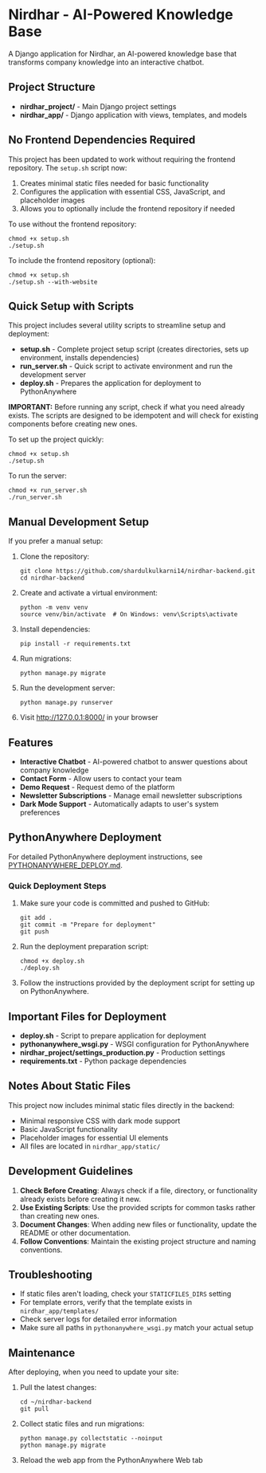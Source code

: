 # Nirdhar - AI-Powered Knowledge Base

A Django application for Nirdhar, an AI-powered knowledge base that transforms company knowledge into an interactive chatbot.

## Project Structure

- **nirdhar_project/** - Main Django project settings
- **nirdhar_app/** - Django application with views, templates, and models

## No Frontend Dependencies Required

This project has been updated to work without requiring the frontend repository. The `setup.sh` script now:

1. Creates minimal static files needed for basic functionality
2. Configures the application with essential CSS, JavaScript, and placeholder images
3. Allows you to optionally include the frontend repository if needed

To use without the frontend repository:
```
chmod +x setup.sh
./setup.sh
```

To include the frontend repository (optional):
```
chmod +x setup.sh
./setup.sh --with-website
```

## Quick Setup with Scripts

This project includes several utility scripts to streamline setup and deployment:

- **setup.sh** - Complete project setup script (creates directories, sets up environment, installs dependencies)
- **run_server.sh** - Quick script to activate environment and run the development server
- **deploy.sh** - Prepares the application for deployment to PythonAnywhere

**IMPORTANT:** Before running any script, check if what you need already exists. The scripts are designed to be idempotent and will check for existing components before creating new ones.

To set up the project quickly:
```
chmod +x setup.sh
./setup.sh
```

To run the server:
```
chmod +x run_server.sh
./run_server.sh
```

## Manual Development Setup

If you prefer a manual setup:

1. Clone the repository:
   ```
   git clone https://github.com/shardulkulkarni14/nirdhar-backend.git
   cd nirdhar-backend
   ```

2. Create and activate a virtual environment:
   ```
   python -m venv venv
   source venv/bin/activate  # On Windows: venv\Scripts\activate
   ```

3. Install dependencies:
   ```
   pip install -r requirements.txt
   ```

4. Run migrations:
   ```
   python manage.py migrate
   ```

5. Run the development server:
   ```
   python manage.py runserver
   ```

6. Visit http://127.0.0.1:8000/ in your browser

## Features

- **Interactive Chatbot** - AI-powered chatbot to answer questions about company knowledge
- **Contact Form** - Allow users to contact your team
- **Demo Request** - Request demo of the platform
- **Newsletter Subscriptions** - Manage email newsletter subscriptions
- **Dark Mode Support** - Automatically adapts to user's system preferences

## PythonAnywhere Deployment

For detailed PythonAnywhere deployment instructions, see [PYTHONANYWHERE_DEPLOY.md](PYTHONANYWHERE_DEPLOY.md).

### Quick Deployment Steps

1. Make sure your code is committed and pushed to GitHub:
   ```
   git add .
   git commit -m "Prepare for deployment"
   git push
   ```

2. Run the deployment preparation script:
   ```
   chmod +x deploy.sh
   ./deploy.sh
   ```

3. Follow the instructions provided by the deployment script for setting up on PythonAnywhere.

## Important Files for Deployment

- **deploy.sh** - Script to prepare application for deployment
- **pythonanywhere_wsgi.py** - WSGI configuration for PythonAnywhere
- **nirdhar_project/settings_production.py** - Production settings
- **requirements.txt** - Python package dependencies

## Notes About Static Files

This project now includes minimal static files directly in the backend:

- Minimal responsive CSS with dark mode support
- Basic JavaScript functionality
- Placeholder images for essential UI elements
- All files are located in `nirdhar_app/static/`

## Development Guidelines

1. **Check Before Creating**: Always check if a file, directory, or functionality already exists before creating it new.
2. **Use Existing Scripts**: Use the provided scripts for common tasks rather than creating new ones.
3. **Document Changes**: When adding new files or functionality, update the README or other documentation.
4. **Follow Conventions**: Maintain the existing project structure and naming conventions.

## Troubleshooting

- If static files aren't loading, check your `STATICFILES_DIRS` setting
- For template errors, verify that the template exists in `nirdhar_app/templates/`
- Check server logs for detailed error information
- Make sure all paths in `pythonanywhere_wsgi.py` match your actual setup

## Maintenance

After deploying, when you need to update your site:

1. Pull the latest changes:
   ```
   cd ~/nirdhar-backend
   git pull
   ```

2. Collect static files and run migrations:
   ```
   python manage.py collectstatic --noinput
   python manage.py migrate
   ```

3. Reload the web app from the PythonAnywhere Web tab 